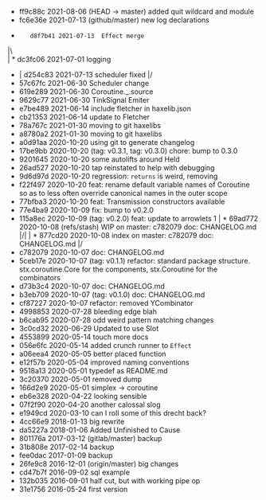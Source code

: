 * 	 ff9c88c 2021-08-06  (HEAD -> master) added quit wildcard and module
* 	 fc6e36e 2021-07-13  (github/master) new log declarations
*   	 d8f7b41 2021-07-13  Effect merge
|\  
| * 	 dc3fc06 2021-07-01  logging
* | 	 d254c83 2021-07-13  scheduler fixed
|/  
* 	 57c67fc 2021-06-30  Scheduler change
* 	 619e289 2021-06-30  Coroutine._.source
* 	 9629c77 2021-06-30  TinkSignal Emiter
* 	 e7be489 2021-06-14  include fletcher in haxelib.json
* 	 cb21353 2021-06-14  update to Fletcher
* 	 78a767c 2021-01-30  moving to git haxelibs
* 	 a8780a2 2021-01-30  moving to git haxelibs
* 	 a0d91aa 2020-10-20  using git to generate changelog
* 	 17be9bb 2020-10-20  (tag: v0.3.1, tag: v0.3.0) chore: bump to 0.3.0
* 	 9201645 2020-10-20  some autolifts around Held
* 	 26ad527 2020-10-20  tap reinstated to help with debugging
* 	 9d6d97d 2020-10-20  regression: `returns` is weird, removing
* 	 f22f497 2020-10-20  feat: rename default variable names of Coroutine so as to less often override canonical names in the outer scope
* 	 77bfba3 2020-10-20  feat: Transmission constructors available
* 	 77e4ba9 2020-10-09  fix: bump to v0.2.0
* 	 115a8ec 2020-10-09  (tag: v0.2.0) feat: update to arrowlets 1
| * 	 69ad772 2020-10-08  (refs/stash) WIP on master: c782079 doc: CHANGELOG.md
|/| 
| * 	 877cd20 2020-10-08  index on master: c782079 doc: CHANGELOG.md
|/  
* 	 c782079 2020-10-07  doc: CHANGELOG.md
* 	 5ceb17e 2020-10-07  (tag: v0.1.1) refactor: standard package structure. stx.coroutine.Core for the components, stx.Coroutine for the combinators
* 	 d73b3c4 2020-10-07  doc: CHANGELOG.md
* 	 b3eb709 2020-10-07  (tag: v0.1.0) doc: CHANGELOG.md
* 	 cf87227 2020-10-07  refactor: removed YCombinator
* 	 4998853 2020-07-28  bleeding edge blah
* 	 b6cab95 2020-07-28  odd weird pattern matching changes
* 	 3c0cd32 2020-06-29  Updated to use Slot
* 	 4553899 2020-05-14  touch more docs
* 	 056e6fc 2020-05-14  added crunch runner to `Effect`
* 	 a06eea4 2020-05-05  better placed function
* 	 e12f57b 2020-05-04  improved naming conventions
* 	 9518a13 2020-05-01  typedef as README.md
* 	 3c20370 2020-05-01  removed dump
* 	 166d2e9 2020-05-01  simplex -> coroutine
* 	 eb6e328 2020-04-22  looking sensible
* 	 07f2f90 2020-04-20  another calossal slog
* 	 e1949cd 2020-03-10  can I roll some of this drecht back?
* 	 4cc66e9 2018-01-13  big rewrite
* 	 da5227a 2018-01-06  Added Unfinished to Cause
* 	 801176a 2017-03-12  (gitlab/master) backup
* 	 31b808e 2017-02-14  backup
* 	 fee0dac 2017-01-09  backup
* 	 26fe9c8 2016-12-01  (origin/master) big changes
* 	 cd47b7f 2016-09-02  sql example
* 	 132b035 2016-09-01  half cut, but with working pipe op
* 	 31e1756 2016-05-24  first version